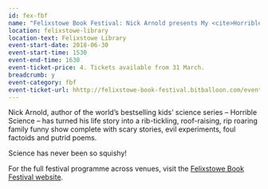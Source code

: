 ```yaml
---
id: fex-fbf
name: "Felixstowe Book Festival: Nick Arnold presents My <cite>Horrible Science</cite> Life"
location: felixstowe-library
location-text: Felixstowe Library
event-start-date: 2018-06-30
event-start-time: 1530
event-end-time: 1630
event-ticket-price: 4. Tickets available from 31 March.
breadcrumb: y
event-category: fbf
event-ticket-url: hhttp://felixstowe-book-festival.bitballoon.com/event?event=149938
---
```


Nick Arnold, author of the world’s bestselling kids’ science series – Horrible Science – has turned his life story into a rib-tickling, roof-raising, rip roaring family funny show complete with scary stories, evil experiments, foul factoids and putrid poems.

Science has never been so squishy!

For the full festival programme across venues, visit the [Felixstowe Book Festival website](https://felixstowebookfestival.co.uk/).

